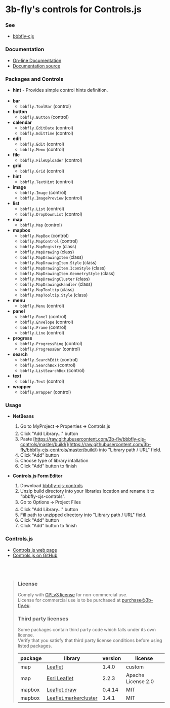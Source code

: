 3b-fly's controls for Controls.js
===========

### See

- [bbbfly-cjs](https://github.com/3b-fly/bbbfly-cjs)

### Documentation

- [On-line Documentation](https://3b-fly.github.io/bbbfly-cjs-controls/)
- [Documentation source](https://github.com/3b-fly/bbbfly-cjs-controls/tree/master/docs/)

### Packages and Controls

- **hint** - Provides simple control hints definition.<br/><br/>
- **bar**
  - `bbbfly.ToolBar` (control)
- **button**
  - `bbbfly.Button` (control)
- **calendar**
  - `bbbfly.EditDate` (control)
  - `bbbfly.EditTime` (control)
- **edit**
  - `bbbfly.Edit` (control)
  - `bbbfly.Memo` (control)
- **file**
  - `bbbfly.FileUploader` (control)
- **grid**
  - `bbbfly.Grid` (control)
- **hint**
  - `bbbfly.TextHint` (control)
- **image**
  - `bbbfly.Image` (control)
  - `bbbfly.ImagePreview` (control)
- **list**
  - `bbbfly.List` (control)
  - `bbbfly.DropDownList` (control)
- **map**
  - `bbbfly.Map` (control)
- **mapbox**
  - `bbbfly.MapBox` (control)
  - `bbbfly.MapControl` (control)
  - `bbbfly.MapRegistry` (class)
  - `bbbfly.MapDrawing` (class)
  - `bbbfly.MapDrawingItem` (class)
  - `bbbfly.MapDrawingItem.Style` (class)
  - `bbbfly.MapDrawingItem.IconStyle` (class)
  - `bbbfly.MapDrawingItem.GeometryStyle` (class)
  - `bbbfly.MapDrawingCluster` (class)
  - `bbbfly.MapDrawingsHandler` (class)
  - `bbbfly.MapTooltip` (class)
  - `bbbfly.MapTooltip.Style` (class)
- **menu**
  - `bbbfly.Menu` (control)
- **panel**
  - `bbbfly.Panel` (control)
  - `bbbfly.Envelope` (control)
  - `bbbfly.Frame` (control)
  - `bbbfly.Line` (control)
- **progress**
  - `bbbfly.ProgressRing` (control)
  - `bbbfly.ProgressBar` (control)
- **search**
  - `bbbfly.SearchEdit` (control)
  - `bbbfly.SearchBox` (control)
  - `bbbfly.ListSearchBox` (control)
- **text**
  - `bbbfly.Text` (control)
- **wrapper**
  - `bbbfly.Wrapper` (control)

### Usage

- **NetBeans**

  1. Go to MyProject 🡪 Properties 🡪 Controls.js
  2. Click "Add Library..." button
  3. Paste [https://raw.githubusercontent.com/3b-fly/bbbfly-cjs-controls/master/build/](https://raw.githubusercontent.com/3b-fly/bbbfly-cjs-controls/master/build/) into "Library path / URL" field.
  4. Click "Add" button
  5. Choose type of library intallation
  6. Click "Add" button to finish

- **Controls.js Form Editor**

  1. Download [bbbfly-cjs-controls](https://github.com//3b-fly/bbbfly-cjs-controls/archive/master.zip)
  2. Unzip build directory into your libraries location and rename it to "bbbfly-cjs-controls".
  3. Go to Options 🡪 Project Files
  4. Click "Add Library..." button
  5. Fill path to unzipped directory into "Library path / URL" field.
  6. Click "Add" button
  7. Click "Add" button to finish

### Controls.js

- [Controls.js web page](http://controlsjs.com/)
- [Controls.js on GitHub](https://github.com/controlsjs/controls.js)

<br/>
<br/>

> ### License
> Comply with [GPLv3 license](http://www.gnu.org/licenses/gpl-3.0.html) for non-commercial use.<br/>
> License for commercial use is to be purchased at [purchase@3b-fly.eu](mailto:purchase@3b-fly.eu).
>
> ### Third party licenses
> Some packages contain third party code which falls under its own license.<br/>
> Verify that you satisfy that third party license conditions before using listed packages.<br/>
>
>| package | library                                                                   | version | license            |
>| ------- | ------------------------------------------------------------------------- | ------- | ------------------ |
>| map     | [Leaflet](https://github.com/Leaflet/Leaflet)                             | 1.4.0   | custom             |
>| map     | [Esri Leaflet](https://github.com/Esri/esri-leaflet)                      | 2.2.3   | Apache License 2.0 |
>| mapbox  | [Leaflet.draw](https://github.com/Leaflet/Leaflet.draw)                   | 0.4.14  | MIT                |
>| mapbox  | [Leaflet.markercluster](https://github.com/Leaflet/Leaflet.markercluster) | 1.4.1   | MIT                |
